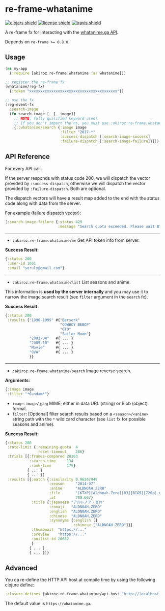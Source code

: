 # re-frame-whatanime

[![clojars shield][]][clojars]
[![license shield][]][license]
[![travis shield][]][travis]

A re-frame fx for interacting with the [whatanime.ga API][].

Depends on `re-frame >= 0.8.0`. 

## Usage

```clojure
(ns my-app
  (:require [akiroz.re-frame.whatanime :as whatanime]))

;; register the re-frame fx
(whatanime/reg-fx!
  {:token "xxxxxxxxxxxxxxxxxxxxxxxxxxxxxxxxxxxxxxxx"})

;; use the fx
(reg-event-fx
  :search-image
  (fn search-image [_ [_ image]]
    ;; NOTE: fully qualified keyword used!
    ;; If you don't import the ns, you must use :akiroz.re-frame.whatanime/search
    {::whatanime/search {:image image
                         :filter "2017-*"
                         :success-dispatch [:search-image-success]
                         :failure-dispatch [:search-image-failure]}}))

```

## API Reference

For every API call:

If the server responds with status code 200, we will dispatch the vector provided by `:success-dispatch`,
otherwise we will dispatch the vector provided by `:failure-dispatch`. Both are optional.

The dispatch vectors will have a result map added to the end with the status code along with data from the server.

For example (failure dispatch vector):

```clojure
[:search-image-failure {:status 429
                        :message "Search quota exceeded. Please wait 87 seconds."}]
``` 

-----------------------------------------------------------

* `:akiroz.re-frame.whatanime/me` Get API token info from server.

**Success Result:**
```clojure
{:status 200
 :user-id 1001
 :email "soruly@gmail.com"}
```

-----------------------------------------------------------

* `:akiroz.re-frame.whatanime/list` List seasons and anime.

This information is **used by the server internally** and you may use it to narrow the
image search result (see `filter` argument in the `search` fx).

**Success Result:**
```clojure
{:status 200
 :results {"1990-1999" #{"Berserk"
                         "COWBOY BEBOP"
                         "GTO"
                         "Sailor Moon"}
           "2002-04"   #{ ... }
           "2005-10"   #{ ... }
           "Movie"     #{ ... }
           "OVA"       #{ ... }
           }}
```


-----------------------------------------------------------

* `:akiroz.re-frame.whatanime/search` Image reverse search.

**Arguments:**
```clojure
{:image image
 :filter "*Gundam*"}
```

* `image`: `image/jpeg` MIME; either in data URL (string) or Blob (object) format.
* `filter`: [Optional] filter search results based on a `<season>/<anime>` string path with
  the `*` wild card character (see `list` fx for possible seasons and anime).

**Success Result:**
```clojure
{:status 200
 :rate-limit {:remaining-quota  4                                           ;; request quota remaining for current time frame
              :reset-timeout    286}                                        ;; seconds until quota resets
 :trials [{:frames-compared 28103                                           ;; number of frames compared for this trial
           :search-time     134                                             ;; seconds used for searching in this trial
           :rank-time       179}                                            ;; seconds used for ranking in this trial
          { ... }
          { ... }]
 :results [{:match {:similarity 0.96267949                                  ;; image similarity (0-1 float)
                    :season     "2014-07"                                   ;; server internal season folder
                    :anime      "ALDNOAH.ZERO"                              ;; server internal anime folder
                    :file       "[KTXP][Aldnoah.Zero][03][BIG5][720p].mp4"  ;; server internal file name
                    :at         708.667}                                    ;; seconds from start of file
            :title {:japanese "アルドノア・ゼロ"
                    :romaji   "ALDNOAH.ZERO"
                    :english  "ALDNOAH.ZERO"
                    :chinese  "ALDNOAH.ZERO"
                    :synonyms {:english []
                               :chinese ["ALDNOAH ZERO"]}}
            :thumbnail  "https://..."                                       ;; thumbnail image of match
            :preview    "https://..."                                       ;; preview image of match
            :anilist-id 20632                                               ;; AniList database ID
            }
           { ... }
           { ... }]}
```

## Advanced

You ca re-define the HTTP API host at compile time by using the following clojure define:

```clojure
:closure-defines {akiroz.re-frame.whatanime/api-host "http://localhost:8000"}
```

The default value is `https://whatanime.ga`.


[whatanime.ga API]: https://soruly.github.io/whatanime.ga
[clojars]: https://clojars.org/akiroz.re-frame/whatanime
[clojars shield]: https://img.shields.io/clojars/v/akiroz.re-frame/whatanime.svg
[license]: https://raw.githubusercontent.com/akiroz/re-frame-storage/master/LICENSE
[license shield]: https://img.shields.io/badge/license-MIT-blue.svg
[travis]: https://travis-ci.org/akiroz/re-frame-whatanime
[travis shield]: https://travis-ci.org/akiroz/re-frame-whatanime.svg?branch=master
